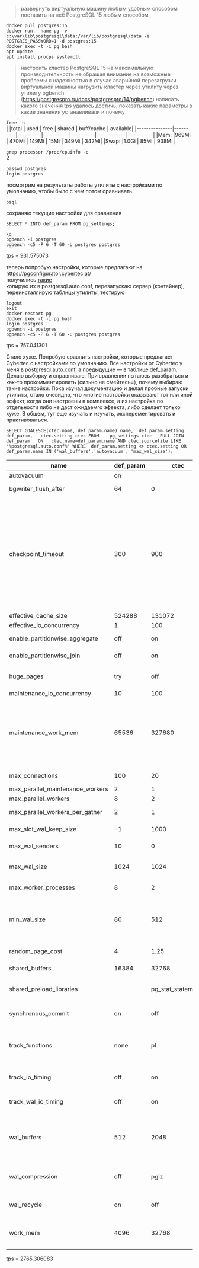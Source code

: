 >развернуть виртуальную машину любым удобным способом  
>поставить на неё PostgreSQL 15 любым способом  

`docker pull postgres:15`  
`docker run --name pg -v c:\var\lib\postgresql\data:/var/lib/postgresql/data -e POSTGRES_PASSWORD=1 -d postgres:15`  
`docker exec -t -i pg bash`  
`apt update`  
`apt install procps systemctl`   

>настроить кластер PostgreSQL 15 на максимальную производительность не обращая внимание на возможные проблемы с надежностью в случае аварийной перезагрузки виртуальной машины
>нагрузить кластер через утилиту через утилиту pgbench (https://postgrespro.ru/docs/postgrespro/14/pgbench)
>написать какого значения tps удалось достичь, показать какие параметры в какие значения устанавливали и почему


`free -h`  
|               |total      |  used    |    free   |   shared | buff/cache |  available|
|---------------|-----------|----------|-----------|----------|------------|-----------|
|Mem:           |969Mi      | 470Mi    |   149Mi   |     15Mi |      349Mi |      342Mi|
|Swap:          |1.0Gi      |  85Mi    |   938Mi   |

`grep processor /proc/cpuinfo -c`  
2

`passwd postgres`  
`login postgres`  

посмотрим на результаты работы утилиты с настройками по умолчанию, чтобы было с чем потом сравнивать  

`psql`  

сохраняю текущие настройки для сравнения

`SELECT * INTO def_param FROM pg_settings;`

`\q`  
`pgbench -i postgres`  
`pgbench -c5 -P 6 -T 60 -U postgres postgres`  

tps = 931.575073  

теперь попробую настройки, которые предлагают на https://pgconfigurator.cybertec.at/  
получились [такие](cybertec.jpg)  
копирую их в postgresql.auto.conf, перезапускаю сервер (контейнер), переинсталлирую таблицы утилиты, тестирую    

`logout`  
`exit`  
`docker restart pg`  
`docker exec -t -i pg bash`  
`login postgres`   
`pgbench -i postgres`  
`pgbench -c5 -P 6 -T 60 -U postgres postgres`  

tps = 757.041301

Стало хуже. Попробую сравнить настройки, которые предлагает Сybertec с настройками по умолчанию. Все настройки от Сybertec у меня в postgresql.auto.conf, а предыдущие — в таблице def_param. Делаю выборку и справниваю. При сравнении пытаюсь разобраться и как-то прокомментировать (сильно не смейтесь=), почему выбираю такие настройки. Пока изучал документацию и делал пробные запуски утилиты, стало очевидно, что многие настройки оказывают тот или иной эффект, когда они настроены в комплексе, а их настройка по отдельности либо не даст ожидаемго эфеекта, либо сделает только хуже. В общем, тут еще изучать и изучать, эксперементировать и практивоваться.  

`SELECT
    COALESCE(ctec.name, def_param.name) name, 
    def_param.setting def_param,  
    ctec.setting ctec
FROM   
    pg_settings ctec  
FULL JOIN   
    def_param  
ON  
    ctec.name=def_param.name AND ctec.sourcefile LIKE '%postgresql.auto.conf%'
WHERE 
      def_param.setting <> ctec.setting OR 
      def_param.name IN ('wal_buffers','autovacuum', 'max_wal_size');`  
    

|name|def_param|ctec|Мои настройки + комментарий| 
|-|-|-|-|
autovacuum|on||оставляю по умолчанию
 bgwriter_flush_after             | 64      | 0                  |не понял, что это, оставляю рекомендуемое 
 checkpoint_timeout               | 300     | 900                |выставляю 100. Тестирование выполняется 60 сек, так что ни одной контрольной точки не успеет выполнится. Если таки наскочу на одну,то пусть это будет хотя бы недолго — checkpoint_completion_targed=0.01. max_wal_size установлю в 2GB, а shared_buffers подниму влотную к максимуму (900MB). Тем самым пытаюсь снизить частоту сброса грязных буферов на диск в эти 60 сек (снизив взаимодействия Postgres с диском, по крайней мере, надеюсь на это)
 effective_cache_size             | 524288  | 131072             |оставляю по умолчанию|
 effective_io_concurrency         | 1       | 100                |1000 — максимум|
 enable_partitionwise_aggregate   | off     | on                 |off — секционированные таблицы утилита не создает|    
 enable_partitionwise_join        | off     | on                 |off — секционированные таблицы утилита не создает|
 huge_pages                       | try     | off|не понял, что такое "огромные страницы", оставлю рекомендуемое 
 maintenance_io_concurrency       | 10      | 100                |оставлю рекомендуемое
 maintenance_work_mem             | 65536   | 327680|скорее всего, во время тестирования никаких операций по обслуживанию БД не успеет выполниться + при запуске утилиты VACUUM не будет выполняться также, так что особого смысла в том, что здесь будет указано, наверное, нет. Но поставлю 900MB| 
 max_connections                  | 100     | 20                 |6 (5 для утилиты + 1 мое), но в данном случае можно и не трогать|    
 max_parallel_maintenance_workers | 2       | 1 |оставляю рекомендуемое  
 max_parallel_workers             | 8       | 2 |оставляю рекомендуемое   
 max_parallel_workers_per_gather  | 2       | 1 |не понял, что это, оставляю рекомендуемое
 max_slot_wal_keep_size           | -1      | 1000|репликации у меня нет, так что пусть останется по умолчанию
 max_wal_senders                  | 10      | 0|репликации мне не нужна, оставлю предлагаемое
 max_wal_size|1024|1024|2GB — в комментари к checkpoint_timeout писал, зачем мне это
 max_worker_processes             | 8       | 2 |у меня 2 процессора, оставляю рекомендуемое
 min_wal_size                     | 80      | 512|2GB — тут ожидаю, что сервер не удалит ни одного WAL-файла за время тестирования. Ну и до их переработки вряд ли дело дойдет. Тем самым что-то сэкономлю на удалении и перезаписи файлов
 random_page_cost                 | 4       | 1.25|у меня SSD, судя по докуменации, лучше оставить рекомендуемое
 shared_buffers                   | 16384   | 32768|рекомендуется 25-40%, выставлю как можно больше (900MB)              
 shared_preload_libraries         |         | pg_stat_statements|'' — отслеживать статистику выполнения сервером SQL-операторов не планирую
 synchronous_commit               | on      | off|комитим транзакции без подтверждения сброса WAL на диск, оставляем рекомендуемое
 track_functions                  | none    | pl|подсчёт вызовов функций и времени их выполнения делать не планирую, во время тестировани они не вызываются, оставляю по умолчанию
 track_io_timing                  | off     | on|замеры времени операций ввода/вывода — тоже, оставляю по умолчанию
 track_wal_io_timing              | off     | on|замеры времени операций ввода/вывода WAL  — тоже, оставляем по умолчанию
 wal_buffers                      | 512     | 2048|оставляю предлагаемое, буферы сбрасываются на диск после каждой фиксации транзакции, а таких здоровых транзакций (чтобы забить 16МБ буфер) утилита не выполняет
 wal_compression                  | off     | pglz|off дает меньшую нагрузку на процессор (а цели сэкономить дисковое пространство у меня нет), оставляю по умолчанию
 wal_recycle                      | on      | off|off — переиспользование более ресурсоемко, чем запись в новый файл, оставляю предлагаемое
 work_mem                         | 4096    | 32768|900MB — объем памяти используемый при обработке запросов для выполнения некоторых операций 

tps = 2765.306083  

